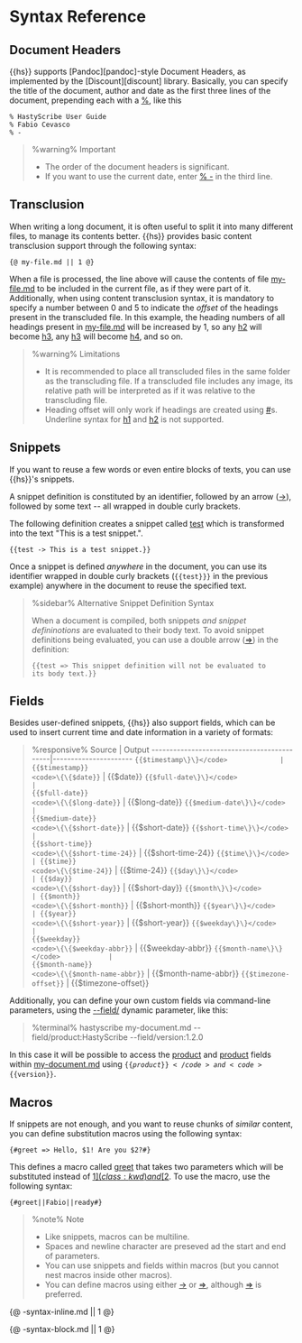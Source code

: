 # Syntax Reference

## Document Headers

{{hs}} supports [Pandoc][pandoc]-style Document Headers, as implemented by the [Discount][discount] library. Basically, you can specify the title of the document, author and date as the first three lines of the document, prepending each with a [%](class:kwd), like this 

~~~
% HastyScribe User Guide
% Fabio Cevasco
% -
~~~

> %warning%
> Important
> 
>  * The order of the document headers is significant.
>  * If you want to use the current date, enter [% -](class:kwd) in the third line.

## Transclusion

When writing a long document, it is often useful to split it into many different files, to manage its contents better. {{hs}} provides basic content transclusion support through the following syntax:

<code>\{@ my-file.md || 1 @\}</code>

When a file is processed, the line above will cause the contents of file [my-file.md](class:file) to be included in the current file, as if they were part of it. Additionally, when using content transclusion syntax, it is mandatory to specify a number between 0 and 5 to indicate the _offset_ of the headings present in the transcluded file. In this example, the heading numbers of all headings present in [my-file.md](class:file) will be increased by 1, so any [h2](class:kwd) will become [h3](class:kwd), any [h3](class:kwd) will become [h4](class:kwd), and so on.

> %warning%
> Limitations
> 
> * It is recommended to place all transcluded files in the same folder as the transcluding file. If a transcluded file includes any image, its relative path will be interpreted as if it was relative to the transcluding file.
> * Heading offset will only work if headings are created using [#](class:kwd)s. Underline syntax for [h1](class:kwd) and [h2](class:kwd) is not supported.

## Snippets

If you want to reuse a few words or even entire blocks of texts, you can use {{hs}}'s snippets. 

A snippet definition is constituted by an identifier, followed by an arrow ([->](class:kwd)), followed by some text -- all wrapped in double curly brackets. 

The following definition creates a snippet called [test](class:kwd) which is transformed into the text "This is a test snippet.". 

<code>\{\{test -> This is a test snippet.\}\}</code>

Once a snippet is defined _anywhere_ in the document, you can use its identifier wrapped in double curly brackets (<code>\{\{test}\}\}</code> in the previous example) anywhere in the document to reuse the specified text.

> %sidebar%
> Alternative Snippet Definition Syntax
> 
> When a document is compiled, both snippets _and snippet defininotions_ are evaluated to their body text. To avoid snippet definitions being evaluated, you can use a double arrow ([=>](class:kwd)) in the definition:
> 
> <code>\{\{test => This snippet definition will not be evaluated to its body text.\}\}</code>

## Fields

Besides user-defined snippets, {{hs}} also support fields, which can be used to insert current time and date information in a variety of formats:

> %responsive%
> Source                                      | Output
> --------------------------------------------|----------------------
> <code>\{\{$timestamp\}\}</code>             | {{$timestamp}}
> <code>\{\{$date\}\}</code>                  | {{$date}}
> <code>\{\{$full-date\}\}</code>             | {{$full-date}}
> <code>\{\{$long-date\}\}</code>             | {{$long-date}}
> <code>\{\{$medium-date\}\}</code>           | {{$medium-date}}
> <code>\{\{$short-date\}\}</code>            | {{$short-date}}
> <code>\{\{$short-time\}\}</code>            | {{$short-time}}
> <code>\{\{$short-time-24\}\}</code>         | {{$short-time-24}}
> <code>\{\{$time\}\}</code>                  | {{$time}}
> <code>\{\{$time-24\}\}</code>               | {{$time-24}}
> <code>\{\{$day\}\}</code>                   | {{$day}}
> <code>\{\{$short-day\}\}</code>             | {{$short-day}}
> <code>\{\{$month\}\}</code>                 | {{$month}}
> <code>\{\{$short-month\}\}</code>           | {{$short-month}}
> <code>\{\{$year\}\}</code>                  | {{$year}}
> <code>\{\{$short-year\}\}</code>            | {{$short-year}}
> <code>\{\{$weekday\}\}</code>               | {{$weekday}}
> <code>\{\{$weekday-abbr\}\}</code>          | {{$weekday-abbr}}
> <code>\{\{$month-name\}\}</code>            | {{$month-name}}
> <code>\{\{$month-name-abbr\}\}</code>       | {{$month-name-abbr}}
> <code>\{\{$timezone-offset\}\}</code>       | {{$timezone-offset}}

Additionally, you can define your own custom fields via command-line parameters, using the [--field/](class:arg) dynamic parameter, like this:

> %terminal%
> hastyscribe my-document.md --field/product:HastyScribe --field/version:1.2.0

In this case it will be possible to access the [product](class:kwd) and [product](class:kwd) fields within [my-document.md](class:file) using <code>\{\{$product\}\}</code> and <code>\{\{$version\}\}</code>.

## Macros

If snippets are not enough, and you want to reuse chunks of _similar_ content, you can define substitution macros using the following syntax:

<code>\{#greet => Hello, $1! Are you $2?#\}</code>

This defines a macro called [greet](class:kwd) that takes two parameters which will be substituted instead of [$1](class:kwd) and [$2](class:kwd). To use the macro, use the following syntax:

<code>\{#greet||Fabio||ready#\}</code>

> %note%
> Note
> 
> * Like snippets, macros can be multiline.
> * Spaces and newline character are preseved ad the start and end of parameters.
> * You can use snippets and fields within macros (but you cannot nest macros inside other macros).
> * You can define macros using either [->](class:kwd) or [=>](class:kwd), although [=>](class:kwd) is preferred.

{@ -syntax-inline.md || 1 @}

{@ -syntax-block.md || 1 @}
